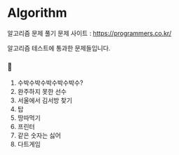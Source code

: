 # Algorithm
알고리즘 문제 풀기
문제 사이트 : https://programmers.co.kr/

알고리즘 테스트에 통과한 문제들입니다.
### :pushpin:
1. 수박수박수박수박수박수? 
2. 완주하지 못한 선수
3. 서울에서 김서방 찾기
4. 탑
5. 땅따먹기
6. 프린터
7. 같은 숫자는 싫어
8. 다트게임
